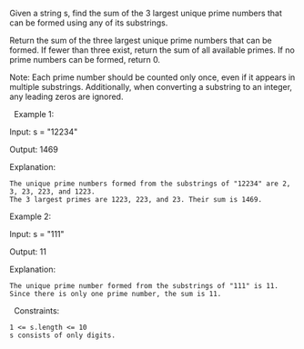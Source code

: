 Given a string s, find the sum of the 3 largest unique prime numbers that can be formed using any of its substrings.

Return the sum of the three largest unique prime numbers that can be formed. If fewer than three exist, return the sum of all available primes. If no prime numbers can be formed, return 0.

Note: Each prime number should be counted only once, even if it appears in multiple substrings. Additionally, when converting a substring to an integer, any leading zeros are ignored.

 
Example 1:


Input: s = "12234"

Output: 1469

Explanation:


	The unique prime numbers formed from the substrings of "12234" are 2, 3, 23, 223, and 1223.
	The 3 largest primes are 1223, 223, and 23. Their sum is 1469.



Example 2:


Input: s = "111"

Output: 11

Explanation:


	The unique prime number formed from the substrings of "111" is 11.
	Since there is only one prime number, the sum is 11.



 
Constraints:


	1 <= s.length <= 10
	s consists of only digits.

